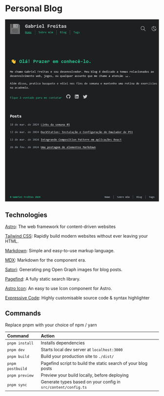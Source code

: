 # Personal Blog

<img src="/public/homepage.PNG" alt="Exemplo imagem">

## Technologies

[Astro](https://astro.build/): The web framework for content-driven websites

[Tailwind CSS](https://tailwindcss.com/): Rapidly build modern websites without ever leaving your HTML.

[Markdown](https://www.markdownguide.org/): Simple and easy-to-use markup language.

[MDX](https://mdxjs.com/): Markdown for the component era.

[Satori](https://github.com/vercel/satori): Generating png Open Graph images for blog posts.

[Pagefind](https://pagefind.app/): A fully static search library.

[Astro Icon](https://github.com/natemoo-re/astro-icon#readme): An easy to use Icon component for Astro.

[Expressive Code](https://expressive-code.com/): Highly customisable source code & syntax highlighter

## Commands

Replace pnpm with your choice of npm / yarn

| Command          | Action                                                         |
| :--------------- | :------------------------------------------------------------- |
| `pnpm install`   | Installs dependencies                                          |
| `pnpm dev`       | Starts local dev server at `localhost:3000`                    |
| `pnpm build`     | Build your production site to `./dist/`                        |
| `pnpm postbuild` | Pagefind script to build the static search of your blog posts  |
| `pnpm preview`   | Preview your build locally, before deploying                   |
| `pnpm sync`      | Generate types based on your config in `src/content/config.ts` |
